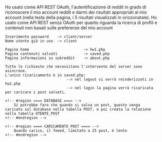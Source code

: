 Ho usato come API REST OAuth, l'autentificazione di reddit in grado di riconoscere il mio account reddit e darmi dei risultati appropriati al mio account (nella testa della pagina, i 5 risultati visualizzati in orizzonatale).
Ho usato come API REST senza OAuth per quanto riguarda la ricerca di profili e contenuti non basati sulle preferenze del mio account


<!-- #region ==== Controlli client/server ==== -->
    Inserimento password    -> client/server
    Nome utente già in uso  -> client
<!-- #endregion -->

<!-- #region ==== PAGINE DISPONIBILI ==== -->
    Pagina home                         -> hw1.php
    Pagina contenuti salvati            -> saved.php
    Pagina informazioni su subreddit    -> about.php
<!-- #endregion -->

<!-- #region ==== RICHIESTE ASINCRONE ==== -->
    Tutte le richieste che necessitano l'intervento del server sono asincrone.
    L'unico ricaricamento è in saved.php:
                                --> nel logout si verrà reinderizzati in hw1.php
                                --> nel login la pagina verrà ricaricata per caricare i post salvati.
<!-- #endregion -->

<!-- #region ==== CONTENUTI DA REVISIONARE==== -->

    <!-- #region ==== DATABASE ==== -->
        Si potrebbe fare che quando si salva un post, questo venga caricata sul database nella tabella POST, e poi creata la relazione nella tabella UTENTE_POST
    <!-- #endregion -->

    <!-- #region ==== CARICAMENTO POST ==== -->
        Quando carico, il feeed, limitato a 25 post, è lento
    <!-- #endregion -->

<!-- #endregion -->